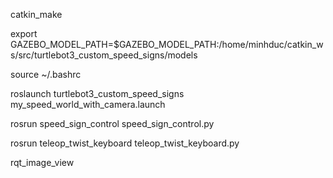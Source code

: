 catkin_make

export GAZEBO_MODEL_PATH=$GAZEBO_MODEL_PATH:/home/minhduc/catkin_ws/src/turtlebot3_custom_speed_signs/models

source ~/.bashrc

roslaunch turtlebot3_custom_speed_signs my_speed_world_with_camera.launch


rosrun speed_sign_control speed_sign_control.py

rosrun teleop_twist_keyboard teleop_twist_keyboard.py

rqt_image_view